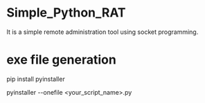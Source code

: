 # Simple_Python_RAT
It is a simple remote administration tool using socket programming.

# exe file generation

pip install pyinstaller

pyinstaller --onefile <your_script_name>.py
